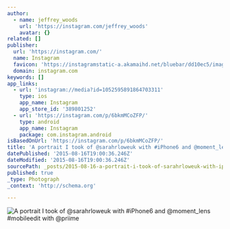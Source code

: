 ```yaml
---
author:
  - name: jeffrey_woods
    url: 'https://instagram.com/jeffrey_woods'
    avatar: {}
related: []
publisher:
  url: 'https://instagram.com/'
  name: Instagram
  favicon: 'https://instagramstatic-a.akamaihd.net/bluebar/dd10ec5/images/ico/favicon.ico'
  domain: instagram.com
keywords: []
app_links:
  - url: 'instagram://media?id=1052595891864703311'
    type: ios
    app_name: Instagram
    app_store_id: '389801252'
  - url: 'https://instagram.com/p/6bkmMCoZFP/'
    type: android
    app_name: Instagram
    package: com.instagram.android
isBasedOnUrl: 'https://instagram.com/p/6bkmMCoZFP/'
title: 'A portrait I took of @sarahrloweuk with #iPhone6 and @moment_lens #mobileedit with @priime'
datePublished: '2015-08-16T19:00:36.246Z'
dateModified: '2015-08-16T19:00:36.246Z'
sourcePath: _posts/2015-08-16-a-portrait-i-took-of-sarahrloweuk-with-iphone6-and-moment.md
published: true
_type: Photograph
_context: 'http://schema.org'

---
```

![A portrait I took of &commat;sarahrloweuk with &num;iPhone6 and &commat;moment&lowbar;lens &num;mobileedit with &commat;priime](https://igcdn-photos-c-a.akamaihd.net/hphotos-ak-xaf1/t51.2885-15/11856622_757416891050570_831527902_n.jpg)